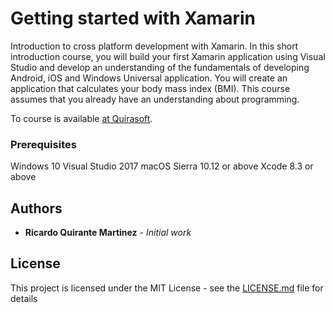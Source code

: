 # Getting started with Xamarin

Introduction to cross platform development with Xamarin.
In this short introduction course, you will build your first Xamarin application using Visual Studio and develop an understanding of the fundamentals of developing Android, iOS and Windows Universal application. You will create an application that calculates your body mass index (BMI). This course assumes that you already have an understanding about programming.

To course is available [at Quirasoft](https://quirasoft.nl/blog/getting-started/getting-started-with-xamarin "Quirasoft"). 

### Prerequisites

Windows 10
Visual Studio 2017
macOS Sierra 10.12 or above
Xcode 8.3 or above

## Authors

* **Ricardo Quirante Martinez** - *Initial work*

## License

This project is licensed under the MIT License - see the [LICENSE.md](LICENSE.md) file for details
